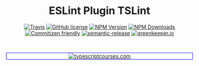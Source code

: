 <h1 align="center">ESLint Plugin TSLint</h1>

<p align="center">
    <a href="https://travis-ci.org/JamesHenry/eslint-plugin-tslint"><img src="https://img.shields.io/travis/JamesHenry/eslint-plugin-tslint.svg?style=flat-square" alt="Travis"/></a>
    <a href="https://github.com/JamesHenry/eslint-plugin-tslint/blob/master/LICENSE"><img src="https://img.shields.io/npm/l/eslint-plugin-tslint.svg?style=flat-square" alt="GitHub license" /></a>
    <a href="https://www.npmjs.com/package/eslint-plugin-tslint"><img src="https://img.shields.io/npm/v/eslint-plugin-tslint.svg?style=flat-square" alt="NPM Version" /></a>
    <a href="https://www.npmjs.com/package/eslint-plugin-tslint"><img src="https://img.shields.io/npm/dt/eslint-plugin-tslint.svg?style=flat-square" alt="NPM Downloads" /></a>
    <a href="http://commitizen.github.io/cz-cli/"><img src="https://img.shields.io/badge/commitizen-friendly-brightgreen.svg" alt="Commitizen friendly" /></a>
    <a href="https://github.com/semantic-release/semantic-release"><img src="https://img.shields.io/badge/%20%20%F0%9F%93%A6%F0%9F%9A%80-semantic--release-e10079.svg?style=flat-square" alt="semantic-release" /></a>
    <a href="https://greenkeeper.io"><img src="https://badges.greenkeeper.io/JamesHenry/mongoose-schema-to-typescript-interface.svg?style=flat-square" alt="greenkeeper.io" /></a>
</p>

<br>
<p align="center" style="border: 1px solid blue;">
<a href="http://typescriptcourses.com" target="_blank"><img src="https://user-images.githubusercontent.com/900523/33187671-54d039fc-d08b-11e7-809b-b5b99b5a8a8f.png" alt="typescriptcourses.com"/></a>
</p>
<br>
